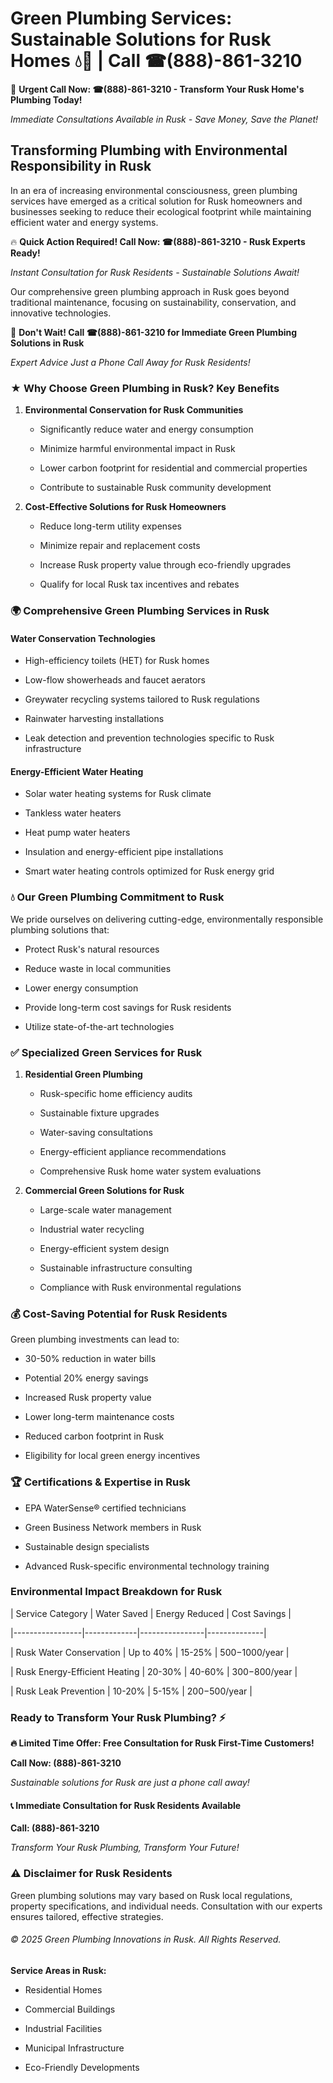 # Green Plumbing Services: Sustainable Solutions for Rusk Homes 💧🌿 | Call ☎(888)-861-3210

🚨 **Urgent Call Now: ☎(888)-861-3210 - Transform Your Rusk Home's Plumbing Today!**
*Immediate Consultations Available in Rusk - Save Money, Save the Planet!*

## Transforming Plumbing with Environmental Responsibility in Rusk

In an era of increasing environmental consciousness, green plumbing services have emerged as a critical solution for Rusk homeowners and businesses seeking to reduce their ecological footprint while maintaining efficient water and energy systems. 

🔥 **Quick Action Required! Call Now: ☎(888)-861-3210 - Rusk Experts Ready!**
*Instant Consultation for Rusk Residents - Sustainable Solutions Await!*

Our comprehensive green plumbing approach in Rusk goes beyond traditional maintenance, focusing on sustainability, conservation, and innovative technologies.

🚨 **Don't Wait! Call ☎(888)-861-3210 for Immediate Green Plumbing Solutions in Rusk**
*Expert Advice Just a Phone Call Away for Rusk Residents!*

### ★ Why Choose Green Plumbing in Rusk? Key Benefits

1. **Environmental Conservation for Rusk Communities** 
   - Significantly reduce water and energy consumption
   - Minimize harmful environmental impact in Rusk
   - Lower carbon footprint for residential and commercial properties
   - Contribute to sustainable Rusk community development

2. **Cost-Effective Solutions for Rusk Homeowners** 
   - Reduce long-term utility expenses
   - Minimize repair and replacement costs
   - Increase Rusk property value through eco-friendly upgrades
   - Qualify for local Rusk tax incentives and rebates

### 🌍 Comprehensive Green Plumbing Services in Rusk

#### Water Conservation Technologies
- High-efficiency toilets (HET) for Rusk homes
- Low-flow showerheads and faucet aerators
- Greywater recycling systems tailored to Rusk regulations
- Rainwater harvesting installations
- Leak detection and prevention technologies specific to Rusk infrastructure

#### Energy-Efficient Water Heating
- Solar water heating systems for Rusk climate
- Tankless water heaters
- Heat pump water heaters
- Insulation and energy-efficient pipe installations
- Smart water heating controls optimized for Rusk energy grid

### 💧 Our Green Plumbing Commitment to Rusk

We pride ourselves on delivering cutting-edge, environmentally responsible plumbing solutions that:
- Protect Rusk's natural resources
- Reduce waste in local communities
- Lower energy consumption
- Provide long-term cost savings for Rusk residents
- Utilize state-of-the-art technologies

### ✅ Specialized Green Services for Rusk

1. **Residential Green Plumbing**
   - Rusk-specific home efficiency audits
   - Sustainable fixture upgrades
   - Water-saving consultations
   - Energy-efficient appliance recommendations
   - Comprehensive Rusk home water system evaluations

2. **Commercial Green Solutions for Rusk**
   - Large-scale water management
   - Industrial water recycling
   - Energy-efficient system design
   - Sustainable infrastructure consulting
   - Compliance with Rusk environmental regulations

### 💰 Cost-Saving Potential for Rusk Residents

Green plumbing investments can lead to:
- 30-50% reduction in water bills
- Potential 20% energy savings
- Increased Rusk property value
- Lower long-term maintenance costs
- Reduced carbon footprint in Rusk
- Eligibility for local green energy incentives

### 🏆 Certifications & Expertise in Rusk

- EPA WaterSense® certified technicians
- Green Business Network members in Rusk
- Sustainable design specialists
- Advanced Rusk-specific environmental technology training

### Environmental Impact Breakdown for Rusk

| Service Category | Water Saved | Energy Reduced | Cost Savings |
|-----------------|-------------|----------------|--------------|
| Rusk Water Conservation | Up to 40% | 15-25% | $500-$1000/year |
| Rusk Energy-Efficient Heating | 20-30% | 40-60% | $300-$800/year |
| Rusk Leak Prevention | 10-20% | 5-15% | $200-$500/year |

### Ready to Transform Your Rusk Plumbing? ⚡

**🔥 Limited Time Offer: Free Consultation for Rusk First-Time Customers!**

**Call Now: (888)-861-3210**
*Sustainable solutions for Rusk are just a phone call away!*

#### 📞 Immediate Consultation for Rusk Residents Available

**Call: (888)-861-3210**
*Transform Your Rusk Plumbing, Transform Your Future!*

### ⚠️ Disclaimer for Rusk Residents

Green plumbing solutions may vary based on Rusk local regulations, property specifications, and individual needs. Consultation with our experts ensures tailored, effective strategies.

###### © 2025 Green Plumbing Innovations in Rusk. All Rights Reserved.

**Service Areas in Rusk:** 
- Residential Homes
- Commercial Buildings
- Industrial Facilities
- Municipal Infrastructure
- Eco-Friendly Developments